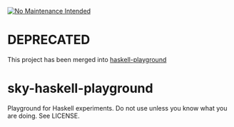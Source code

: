 [![No Maintenance Intended](http://unmaintained.tech/badge.svg)](http://unmaintained.tech/)

# DEPRECATED

This project has been merged into [haskell-playground](https://github.com/xicesky/haskell-playground)

# sky-haskell-playground

Playground for Haskell experiments.
Do not use unless you know what you are doing. See LICENSE.

